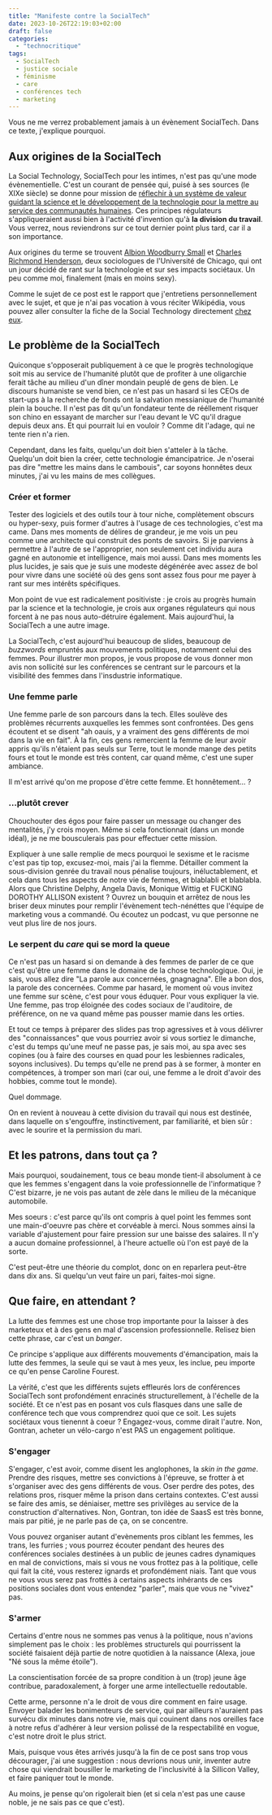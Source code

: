 ```yaml
---
title: "Manifeste contre la SocialTech"
date: 2023-10-26T22:19:03+02:00
draft: false
categories: 
  - "technocritique"
tags:
  - SocialTech
  - justice sociale
  - féminisme
  - care
  - conférences tech
  - marketing
---
```


Vous ne me verrez probablement jamais à un évènement SocialTech. Dans ce texte, j'explique pourquoi.

## Aux origines de la SocialTech

La Social Technology, SocialTech pour les intimes, n'est pas qu'une mode évènementielle. C'est un courant de pensée qui, puisé à ses sources (le XIXe siècle) se donne pour mission de [réflechir à un système de valeur guidant la science et le développement de la technologie pour la mettre au service des communautés humaines](https://www.journals.uchicago.edu/doi/pdfplus/10.1086/210992). Ces principes régulateurs s'appliqueraient aussi bien à l'activité d'invention qu'à **la division du travail**. Vous verrez, nous reviendrons sur ce tout dernier point plus tard, car il a son importance.

Aux origines du terme se trouvent [Albion Woodburry Small](https://en.wikipedia.org/wiki/Albion_Woodbury_Small) et [Charles Richmond Henderson](https://en.wikipedia.org/wiki/Charles_Richmond_Henderson), deux sociologues de l'Université de Chicago, qui ont un jour décidé de rant sur la technologie et sur ses impacts sociétaux. Un peu comme moi, finalement (mais en moins sexy).

Comme le sujet de ce post est le rapport que j'entretiens personnellement avec le sujet, et que je n'ai pas vocation à vous réciter Wikipédia, vous pouvez aller consulter la fiche de la Social Technology directement [chez eux](https://en.wikipedia.org/wiki/Social_technology).

## Le problème de la SocialTech

Quiconque s'opposerait publiquement à ce que le progrès technologique soit mis au service de l'humanité plutôt que de profiter à une oligarchie ferait tâche au milieu d'un dîner mondain peuplé de gens de bien. Le discours humaniste se vend bien, ce n'est pas un hasard si les CEOs de start-ups à la recherche de fonds ont la salvation messianique de l'humanité plein la bouche. Il n'est pas dit qu'un fondateur tente de rééllement risquer son chino en essayant de marcher sur l'eau devant le VC qu'il drague depuis deux ans. Et qui pourrait lui en vouloir ? Comme dit l'adage, qui ne tente rien n'a rien.

Cependant, dans les faits, quelqu'un doit bien s'atteler à la tâche. Quelqu'un doit bien la créer, cette technologie émancipatrice. Je n'oserai pas dire "mettre les mains dans le cambouis", car soyons honnêtes deux minutes, j'ai vu les mains de mes collègues.

### Créer et former

Tester des logiciels et des outils tour à tour niche, complètement obscurs ou hyper-sexy, puis former d'autres à l'usage de ces technologies, c'est ma came. Dans mes moments de délires de grandeur, je me vois un peu comme une architecte qui construit des ponts de savoirs. Si je parviens à permettre à l'autre de se l'approprier, non seulement cet individu aura gagné en autonomie et intelligence, mais moi aussi. Dans mes moments les plus lucides, je sais que je suis une modeste dégénérée avec assez de bol pour vivre dans une société où des gens sont assez fous pour me payer à rant sur mes intérêts spécifiques.

Mon point de vue est radicalement positiviste : je crois au progrès humain par la science et la technologie, je crois aux organes régulateurs qui nous forcent à ne pas nous auto-détruire également. Mais aujourd'hui, la SocialTech a une autre image.

La SocialTech, c'est aujourd'hui beaucoup de slides, beaucoup de _buzzwords_ empruntés aux mouvements politiques, notamment celui des femmes. Pour illustrer mon propos, je vous propose de vous donner mon avis non sollicité sur les conférences se centrant sur le parcours et la visibilité des femmes dans l'insdustrie informatique.

### Une femme parle

Une femme parle de son parcours dans la tech. Elles soulève des problèmes récurrents auxquelles les femmes sont confrontées. Des gens écoutent et se disent "ah oauis, y a vraiment des gens différents de moi dans la vie en fait". À la fin, ces gens remercient la femme de leur avoir appris qu'ils n'étaient pas seuls sur Terre, tout le monde mange des petits fours et tout le monde est très content, car quand même, c'est une super ambiance.

Il m'est arrivé qu'on me propose d'être cette femme. Et honnêtement... ?

### ...plutôt crever

Chouchouter des égos pour faire passer un message ou changer des mentalités, j'y crois moyen. Même si cela fonctionnait (dans un monde idéal), je ne me bousculerais pas pour effectuer cette mission.

Expliquer à une salle remplie de mecs pourquoi le sexisme et le racisme c'est pas tip top, excusez-moi, mais j'ai la flemme. Détailler comment la sous-division genrée du travail nous pénalise toujours, inéluctablement, et cela dans tous les aspects de notre vie de femmes, et blablabli et blablabla. Alors que Christine Delphy, Angela Davis, Monique Wittig et FUCKING DOROTHY ALLISON existent ? Ouvrez un bouquin et arrêtez de nous les briser deux minutes pour remplir l'évènement tech-nénéttes que l'équipe de marketing vous a commandé. Ou écoutez un podcast, vu que personne ne veut plus lire de nos jours.

### Le serpent du _care_ qui se mord la queue

Ce n'est pas un hasard si on demande à des femmes de parler de ce que c'est qu'être une femme dans le domaine de la chose technologique. Oui, je sais, vous allez dire "La parole aux concernées, gnagnagna". Elle a bon dos, la parole des concernées. Comme par hasard, le moment où vous invitez une femme sur scène, c'est pour vous éduquer. Pour vous expliquer la vie. Une femme, pas trop éloignée des codes sociaux de l'auditoire, de préférence, on ne va quand même pas pousser mamie dans les orties.

Et tout ce temps à préparer des slides pas trop agressives et à vous délivrer des "connaissances" que vous pourriez avoir si vous sortiez le dimanche, c'est du temps qu'une meuf ne passe pas, je sais moi, au spa avec ses copines (ou à faire des courses en quad pour les lesbiennes radicales, soyons inclusives). Du temps qu'elle ne prend pas à se former, à monter en compétences, à tromper son mari (car oui, une femme a le droit d'avoir des hobbies, comme tout le monde).

Quel dommage.

On en revient à nouveau à cette division du travail qui nous est destinée, dans laquelle on s'engouffre, instinctivement, par familiarité, et bien sûr : avec le sourire et la permission du mari.

## Et les patrons, dans tout ça ?

Mais pourquoi, soudainement, tous ce beau monde tient-il absolument à ce que les femmes s'engagent dans la voie professionnelle de l'informatique ? C'est bizarre, je ne vois pas autant de zèle dans le milieu de la mécanique automobile.

Mes soeurs : c'est parce qu'ils ont compris à quel point les femmes sont une main-d'oeuvre pas chère et corvéable à merci. Nous sommes ainsi la variable d'ajustement pour faire pression sur une baisse des salaires. Il n'y a aucun domaine professionnel, à l'heure actuelle où l'on est payé de la sorte.

C'est peut-être une théorie du complot, donc on en reparlera peut-être dans dix ans. Si quelqu'un veut faire un pari, faites-moi signe.

## Que faire, en attendant ?

La lutte des femmes est une chose trop importante pour la laisser à des marketeux et à des gens en mal d'ascension professionnelle. Relisez bien cette phrase, car c'est un _banger_.

Ce principe s'applique aux différents mouvements d'émancipation, mais la lutte des femmes, la seule qui se vaut à mes yeux, les inclue, peu importe ce qu'en pense Caroline Fourest.

La vérité, c'est que les différents sujets effleurés lors de conférences SocialTech sont profondément enracinés structurellement, à l'échelle de la société. Et ce n'est pas en posant vos culs flasques dans une salle de conférence tech que vous comprendrez quoi que ce soit. Les sujets sociétaux vous tienennt à coeur ? Engagez-vous, comme dirait l'autre. Non, Gontran, acheter un vélo-cargo n'est PAS un engagement politique.

### S'engager

S'engager, c'est avoir, comme disent les anglophones, la _skin in the game_. Prendre des risques, mettre ses convictions à l'épreuve, se frotter à et s'organiser avec des gens différents de vous. Oser perdre des potes, des relations pros, risquer même la prison dans certains contextes. C'est aussi se faire des amis, se déniaiser, mettre ses privilèges au service de la construction d'alternatives. Non, Gontran, ton idée de SaasS est très bonne, mais par pitié, je ne parle pas de ça, on se concentre.

Vous pouvez organiser autant d'evènements pros ciblant les femmes, les trans, les furries ; vous pourrez écouter pendant des heures des conférences sociales destinées à un public de jeunes cadres dynamiques en mal de convictions, mais si vous ne vous frottez pas à la politique, celle qui fait la cité, vous resterez ignards et profondément niais. Tant que vous ne vous vous serez pas frottés à certains aspects inhérants de ces positions sociales dont vous entendez "parler", mais que vous ne "vivez" pas.

### S'armer

Certains d'entre nous ne sommes pas venus à la politique, nous n'avions simplement pas le choix : les problèmes structurels qui pourrissent la société faisaient déjà partie de notre quotidien à la naissance (Alexa, joue "Né sous la même étoile").

La conscientisation forcée de sa propre condition à un (trop) jeune âge contribue, paradoxalement, à forger une arme intellectuelle redoutable.

Cette arme, personne n'a le droit de vous dire comment en faire usage. Envoyer balader les bonimenteurs de service, qui par ailleurs n'auraient pas survécu dix minutes dans notre vie, mais qui couinent dans nos oreilles face à notre refus d'adhérer à leur version polissé de la respectabilité en vogue, c'est notre droit le plus strict.

Mais, puisque vous êtes arrivés jusqu'à la fin de ce post sans trop vous décourager, j'ai une suggestion : nous devrions nous unir, inventer autre chose qui viendrait bousiller le marketing de l'inclusivité à la Sillicon Valley, et faire paniquer tout le monde.

Au moins, je pense qu'on rigolerait bien (et si cela n'est pas une cause noble, je ne sais pas ce que c'est).